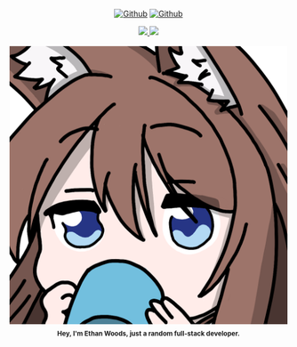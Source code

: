 

<!-- ![](https://visitor-badge.laobi.icu/badge?page_id=Etwodev.Etwodev) [![Github](https://img.shields.io/github/followers/Etwodev?label=Follow&style=social)](https://github.com/Etwodev) -->

<div align="center">

  <a href="">[![Github](https://visitor-badge.laobi.icu/badge?page_id=Etwodev.Etwodev)](https://github.com/Etwodev)</a>
  <a href="">[![Github](https://img.shields.io/github/followers/Etwodev?label=Follow&style=social)](https://github.com/Etwodev)</a>


  <a href="https://github.com/anuraghazra/github-readme-stats">
    <img 
      src="https://github-readme-stats-liard-eta-14.vercel.app/api/top-langs/?username=Etwodev&langs_count=10&theme=dracula&role=OWNER,COLLABORATOR"
      height="130"
    />
  </a>

  <a href="https://github.com/anuraghazra/github-readme-stats">
    <img src="https://github-readme-stats-liard-eta-14.vercel.app/api?username=Etwodev&show_icons=true&count_private=true&include_all_commits=true&theme=dracula&role=OWNER,ORGANIZATION_MEMBER,COLLABORATOR" height="130"/>
  </a>
  
  <br/>
  <br/>
  
</div>

<div align="center">
  <img src="https://github.com/Etwodev/Etwodev/blob/main/icon.png" alt="Icon" width="500" height="500"/>
  <br><b><sub>Hey, I'm Ethan Woods, just a random full-stack developer.</sub></b></br>
</div>


<!-- Hello there! I'm a self-taught programmer that has worked on a generally wide range of projects. The majority of my projects have been personal, but I hope to expand my sights as soon as I can. My greatest 'creations' thus far is [Ayako](https://www.ayako.one), an API for simplifying workload and making bots more lightweight, and the winning project of the KES2021 Gamejam 'Everlight' which can be found [here](https://etwodev.github.io/projects/Everlight/); for demonstrating creative understanding of the requirements and good game design. It also has some projectile predictions.

### Why?
I first got into programming because it acted as a medium where I could make things that could not be easily found as an app or done. Renaming files, automating deletion processes- there were all sorts of things. I then started to see the value of programming- and wanted to get better by learning another language, which would then go on to be C#. I then started participating in competitions, and loved the time-based aspect of problem solving. These include competitions for BIO and Bebras. -->




